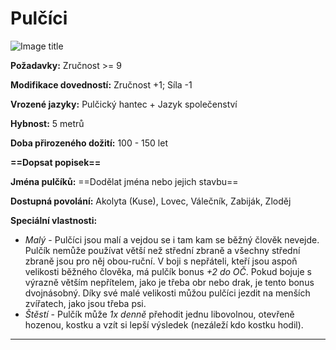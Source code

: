 # Pulčíci

![Image title](/assets/races/Halfling.jpeg)

**Požadavky:** Zručnost >= 9

**Modifikace dovedností:** Zručnost +1; Síla -1

**Vrozené jazyky:** Pulčický hantec + Jazyk společenství

**Hybnost:** 5 metrů 

**Doba přirozeného dožití:** 100 - 150 let

**==Dopsat popisek==**

**Jména pulčíků:** ==Dodělat jména nebo jejich stavbu==

**Dostupná povolání:** Akolyta (Kuse), Lovec, Válečník, Zabiják, Zloděj

**Speciální vlastnosti:**

- *Malý* - Pulčíci jsou malí a vejdou se i tam kam se běžný člověk nevejde. Pulčík nemůže používat větší než střední zbraně a všechny střední zbraně jsou pro něj obou-ruční. V boji s nepřáteli, kteří jsou aspoň velikosti běžného člověka, má pulčík bonus *+2 do OČ*. Pokud bojuje s výrazně větším nepřítelem, jako je třeba obr nebo drak, je tento bonus dvojnásobný. Díky své malé velikosti můžou pulčíci jezdit na menších zvířatech, jako jsou třeba psi.
- *Štěstí* - Pulčík může *1x denně* přehodit jednu libovolnou, otevřeně hozenou, kostku a vzít si lepší výsledek (nezáleží kdo kostku hodil).

---

